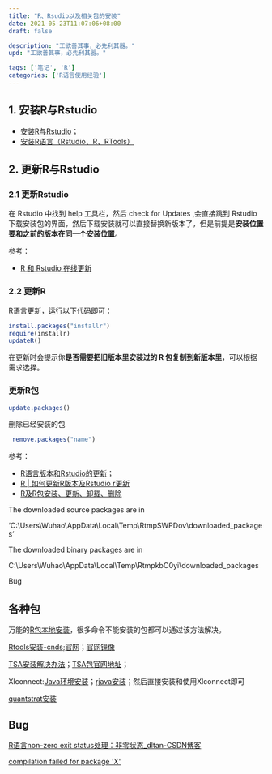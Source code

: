 ```yaml
---
title: "R、Rsudio以及相关包的安装"
date: 2021-05-23T11:07:06+08:00
draft: false

description: "工欲善其事，必先利其器。"
upd: "工欲善其事，必先利其器。"

tags: ['笔记', 'R']
categories: ['R语言使用经验']
---
```


<!--more-->

## 1. 安装R与Rstudio

- [安装R与Rstudio](https://zhuanlan.zhihu.com/p/109468400)；
- [安装R语言（Rstudio、R、RTools）](https://zhuanlan.zhihu.com/p/146289185)

## 2. 更新R与Rstudio

### 2.1 更新Rstudio

在 Rstudio 中找到 help 工具栏，然后 check for Updates ,会直接跳到 Rstudio 下载安装包的界面，然后下载安装就可以直接替换新版本了，但是前提是**安装位置要和之前的版本在同一个安装位置**。

参考：
- [R 和 Rstudio 在线更新](https://blog.csdn.net/wt141643/article/details/105217647)

### 2.2 更新R

R语言更新，运行以下代码即可：

```R
install.packages("installr")
require(installr)
updateR()
```

在更新时会提示你**是否需要把旧版本里安装过的 R 包复制到新版本里**，可以根据需求选择。

### 更新R包

```R
update.packages()
```

删除已经安装的包


```R
 remove.packages("name")
```

参考：

- [R语言版本和Rstudio的更新](https://www.jianshu.com/p/5989f295b9e9)；
- [R | 如何更新R版本及Rstudio r更新](https://blog.csdn.net/weixin_41859179/article/details/97570369)
- [R及R包安装、更新、卸载、删除](https://www.jianshu.com/p/1017b57f8d79)


The downloaded source packages are in

‘C:\Users\Wuhao\AppData\Local\Temp\RtmpSWPDov\downloaded_packages’

 

The downloaded binary packages are in

C:\Users\Wuhao\AppData\Local\Temp\RtmpkbO0yi\downloaded_packages


Bug
 

##  各种包

万能的[R包本地安装](https://blog.csdn.net/zdx1996/article/details/86629965)，很多命令不能安装的包都可以通过该方法解决。



[Rtools安装-cnds](https://blog.csdn.net/weixin_42098685/article/details/105864543);[官网](https://cran.rstudio.com/bin/windows/Rtools/)；[官网镜像](https://mirrors.tuna.tsinghua.edu.cn/CRAN/)

 

[TSA安装解决办法](https://blog.csdn.net/chen_dal/article/details/106193038)；[TSA包官网地址](https://cran.r-project.org/src/contrib/Archive/TSA/)；

 

Xlconnect:[Java环境安装](https://www.jianshu.com/p/169bc950316b)；[rjava安装](https://www.cnblogs.com/ohshit/p/6159644.html)；然后直接安装和使用Xlconnect即可

 

[quantstrat安装](https://stackoverflow.com/questions/44891437/install-quantstrat-for-r-latest-r-version)



## Bug

[R语言non-zero exit status处理：非零状态_dltan-CSDN博客](https://blog.csdn.net/tandelin/article/details/87719623)

[compilation failed for package 'X'](https://www.jianshu.com/p/e52a091902d3)
